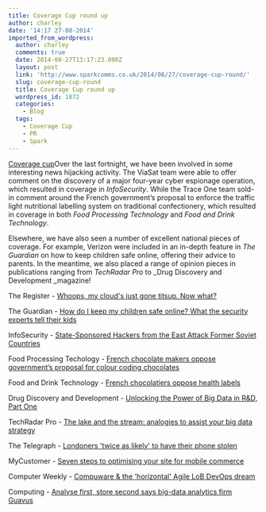 ```yaml
---
title: Coverage Cup round up
author: charley
date: '14:17 27-08-2014'
imported_from_wordpress:
  author: charley
  comments: true
  date: 2014-08-27T13:17:23.000Z
  layout: post
  link: 'http://www.sparkcomms.co.uk/2014/08/27/coverage-cup-round/'
  slug: coverage-cup-round
  title: Coverage Cup round up
  wordpress_id: 1872
  categories:
    - Blog
  tags:
    - Coverage Cup
    - PR
    - Spark
---
```


[Coverage cup](Coverage-cup-167x300.jpg)Over the last fortnight, we have been involved in some interesting news hijacking activity. The ViaSat team were able to offer comment on the discovery of a major four-year cyber espionage operation, which resulted in coverage in _InfoSecurity_. While the Trace One team sold-in comment around the French government’s proposal to enforce the traffic light nutritional labelling system on traditional confectionery, which resulted in coverage in both _Food Processing Technology_ and _Food and Drink Technology_.

Elsewhere, we have also seen a number of excellent national pieces of coverage. For example, Verizon were included in an in-depth feature in _The Guardian_ on how to keep children safe online, offering their advice to parents. In the meantime, we also placed a range of opinion pieces in publications ranging from _TechRadar Pro_ to _Drug Discovery and Development _magazine! 

The Register - [Whoops, my cloud's just gone titsup. Now what?](http://www.theregister.co.uk/2014/08/06/adobe_salesforce_and_other_cloud_outages_mitigate_against_risk/)

The Guardian - [How do I keep my children safe online? What the security experts tell their kids](http://www.theguardian.com/technology/2014/aug/11/how-to-keep-kids-safe-online-children-advice)

InfoSecurity - [State-Sponsored Hackers from the East Attack Former Soviet Countries](http://www.infosecurity-magazine.com/news/state-hackers-east-attack-soviet)

Food Processing Techology - [French chocolate makers oppose government’s proposal for colour coding chocolates](http://www.foodprocessing-technology.com/news/newsfrench-chocolate-makers-oppose-governments-proposal-for-colour-coding-chocolates-4349005)

Food and Drink Technology - [French chocolatiers oppose health labels](http://www.foodanddrinktechnology.com/7285/news/french-chocolatiers-oppose-health-labels/)

Drug Discovery and Development - [Unlocking the Power of Big Data in R&D, Part One](http://www.dddmag.com/articles/2014/08/unlocking-power-big-data-r-d-part-one)

TechRadar Pro - [The lake and the stream: analogies to assist your big data strategy](http://www.techradar.com/news/world-of-tech/management/the-lake-and-the-stream-analogies-to-assist-your-big-data-strategy-1260498)

The Telegraph - [Londoners 'twice as likely' to have their phone stolen](http://www.telegraph.co.uk/technology/news/11025644/Londoners-twice-as-likely-to-have-their-phone-stolen.html)

MyCustomer - [Seven steps to optimising your site for mobile commerce](http://www.mycustomer.com/feature/technology/seven-steps-optimising-your-site-mobile-commerce/167776)

Computer Weekly - [Compuware & the 'horizontal' Agile LoB DevOps dream](http://www.computerweekly.com/blogs/open-source-insider/2014/08/compuware-and-the-horizontal-agile-lob-devops-dream.html#.U-zounTuWZc.twitter)

Computing - [Analyse first, store second says big-data analytics firm Guavus](http://www.computing.co.uk/ctg/analysis/2360876/analyse-first-store-second-says-big-data-analytics-firm-guavus)
